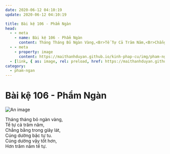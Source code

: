 ```yaml
---
date: 2020-06-12 04:10:19
update: 2020-06-12 04:10:19

title: Bài kệ 106 - Phẩm Ngàn
head:
  - - meta
    - name: Bài kệ 106 - Phẩm Ngàn
      content: Tháng Tháng Bỏ Ngàn Vàng,<Br>Tế Tự Cả Trăm Năm,<Br>Chẳng Bằng Trong Giây Lát,<Br>Cúng Dường Bậc Tự Tu.<Br>Cúng Dường Vậy Tốt Hơn,<Br>Hơn Trăm Năm Tế Tự.<Br>
  - - meta
    - property: image
      content: https://maithanhduyan.github.io/kinh-phap-cu/img/pham-ngan/pham-ngan-106.jpg
  - [link, { as: image, rel: preload, href: https://maithanhduyan.github.io/kinh-phap-cu/img/pham-ngan/pham-ngan-106.jpg }]
category:
  - pham-ngan
---
```


# Bài kệ 106 - Phẩm Ngàn

![An image](/img/pham-ngan/pham-ngan-106.jpg)

Tháng tháng bỏ ngàn vàng,<br>Tế tự cả trăm năm,<br>Chẳng bằng trong giây lát,<br>Cúng dường bậc tự tu.<br>Cúng dường vậy tốt hơn,<br>Hơn trăm năm tế tự.<br>
